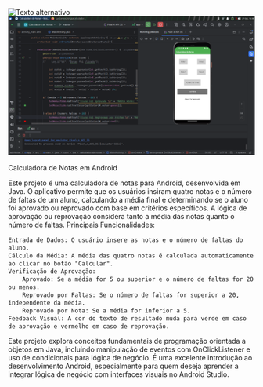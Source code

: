<img src="calculadoradenotas.png" alt="Texto alternativo" width="300"/>
<img src="appcalculadora.png" alt="Texto alternativo" width="800"/>

Calculadora de Notas em Android

Este projeto é uma calculadora de notas para Android, desenvolvida em Java. O aplicativo permite que os usuários insiram quatro notas e o número de faltas de um aluno, calculando a média final e determinando se o aluno foi aprovado ou reprovado com base em critérios específicos. A lógica de aprovação ou reprovação considera tanto a média das notas quanto o número de faltas.
Principais Funcionalidades:

    Entrada de Dados: O usuário insere as notas e o número de faltas do aluno.
    Cálculo da Média: A média das quatro notas é calculada automaticamente ao clicar no botão "Calcular".
    Verificação de Aprovação:
        Aprovado: Se a média for 5 ou superior e o número de faltas for 20 ou menos.
        Reprovado por Faltas: Se o número de faltas for superior a 20, independente da média.
        Reprovado por Nota: Se a média for inferior a 5.
    Feedback Visual: A cor do texto de resultado muda para verde em caso de aprovação e vermelho em caso de reprovação.

Este projeto explora conceitos fundamentais de programação orientada a objetos em Java, incluindo manipulação de eventos com OnClickListener e uso de condicionais para lógica de negócio. É uma excelente introdução ao desenvolvimento Android, especialmente para quem deseja aprender a integrar lógica de negócio com interfaces visuais no Android Studio.
